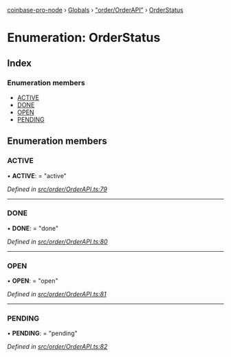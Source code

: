 [coinbase-pro-node](../README.md) › [Globals](../globals.md) › ["order/OrderAPI"](../modules/_order_orderapi_.md) › [OrderStatus](_order_orderapi_.orderstatus.md)

# Enumeration: OrderStatus

## Index

### Enumeration members

- [ACTIVE](_order_orderapi_.orderstatus.md#active)
- [DONE](_order_orderapi_.orderstatus.md#done)
- [OPEN](_order_orderapi_.orderstatus.md#open)
- [PENDING](_order_orderapi_.orderstatus.md#pending)

## Enumeration members

### ACTIVE

• **ACTIVE**: = "active"

_Defined in [src/order/OrderAPI.ts:79](https://github.com/bennyn/coinbase-pro-node/blob/7b978cb/src/order/OrderAPI.ts#L79)_

---

### DONE

• **DONE**: = "done"

_Defined in [src/order/OrderAPI.ts:80](https://github.com/bennyn/coinbase-pro-node/blob/7b978cb/src/order/OrderAPI.ts#L80)_

---

### OPEN

• **OPEN**: = "open"

_Defined in [src/order/OrderAPI.ts:81](https://github.com/bennyn/coinbase-pro-node/blob/7b978cb/src/order/OrderAPI.ts#L81)_

---

### PENDING

• **PENDING**: = "pending"

_Defined in [src/order/OrderAPI.ts:82](https://github.com/bennyn/coinbase-pro-node/blob/7b978cb/src/order/OrderAPI.ts#L82)_
